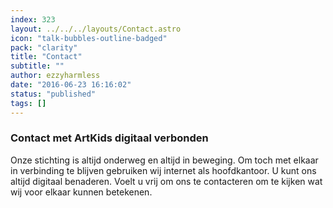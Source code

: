 ```yaml
---
index: 323
layout: ../../../layouts/Contact.astro
icon: "talk-bubbles-outline-badged"
pack: "clarity"
title: "Contact"
subtitle: ""
author: ezzyharmless
date: "2016-06-23 16:16:02"
status: "published"
tags: []
---
```


### <span class="icon"></span><span>Contact met ArtKids</span> <span class="has-text-calm is-size-4">digitaal verbonden</span>

Onze stichting is altijd onderweg en altijd in beweging. Om toch met elkaar in verbinding te blijven gebruiken wij internet als hoofdkantoor. U kunt ons altijd digitaal benaderen. Voelt u vrij om ons te contacteren om te kijken wat wij voor elkaar kunnen betekenen.
